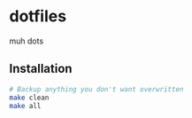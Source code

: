 dotfiles
========

muh dots

Installation
------------

```bash
# Backup anything you don't want overwritten
make clean
make all
```
